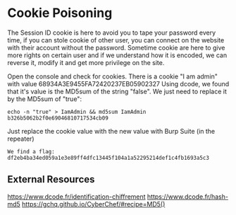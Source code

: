 # Cookie Poisoning

The Session ID cookie is here to avoid you to tape your password every time,
if you can stole cookie of other user, you can connect on the website with their account without the password.
Sometime cookie are here to give more rights on certain user and if we understand how it is encoded,
we can reverse it, modify it and get more privilege on the site.

Open the console and check for cookies.
There is a cookie "I am admin" with value 68934A3E9455FA72420237EB05902327
Using dcode, we found that it's value is the MD5sum of the string "false".
We just need to replace it by the MD5sum of "true":

```shell
echo -n "true" > IamAdmin && md5sum IamAdmin
b326b5062b2f0e69046810717534cb09
```

Just replace the cookie value with the new value with Burp Suite (in the repeater)

	We find a flag:
	df2eb4ba34ed059a1e3e89ff4dfc13445f104a1a52295214def1c4fb1693a5c3

## External Resources
https://www.dcode.fr/identification-chiffrement
https://www.dcode.fr/hash-md5
https://gchq.github.io/CyberChef/#recipe=MD5()
